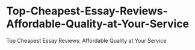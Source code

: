 # Top-Cheapest-Essay-Reviews-Affordable-Quality-at-Your-Service
Top Cheapest Essay Reviews: Affordable Quality at Your Service
